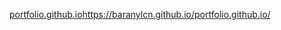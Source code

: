 [portfolio.github.io](https://baranylcn.github.io/portfolio.github.io/)https://baranylcn.github.io/portfolio.github.io/
